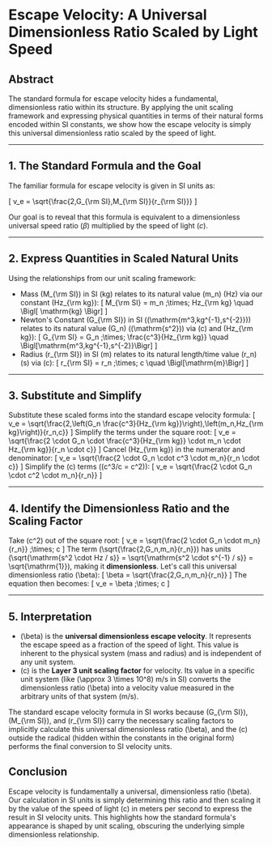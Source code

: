 # Escape Velocity: A Universal Dimensionless Ratio Scaled by Light Speed

## Abstract

The standard formula for escape velocity hides a fundamental, dimensionless ratio within its structure. By applying the unit scaling framework and expressing physical quantities in terms of their natural forms encoded within SI constants, we show how the escape velocity is simply this universal dimensionless ratio scaled by the speed of light.

---

## 1. The Standard Formula and the Goal

The familiar formula for escape velocity is given in SI units as:

\[
v_e = \sqrt{\frac{2\,G_{\rm SI}\,M_{\rm SI}}{r_{\rm SI}}}
\]

Our goal is to reveal that this formula is equivalent to a dimensionless universal speed ratio ($\beta$) multiplied by the speed of light ($c$).

---

## 2. Express Quantities in Scaled Natural Units

Using the relationships from our unit scaling framework:
-   Mass \(M_{\rm SI}\) in SI (kg) relates to its natural value \(m_n\) (Hz) via our constant \(Hz_{\rm kg}\):
    \[
    M_{\rm SI} = m_n \;\times\; Hz_{\rm kg} \quad \Bigl[ \mathrm{kg} \Bigr]
    \]
-   Newton's Constant \(G_{\rm SI}\) in SI (\(\mathrm{m^3\,kg^{-1}\,s^{-2}}\)) relates to its natural value \(G_n\) (\(\mathrm{s^2}\)) via \(c\) and \(Hz_{\rm kg}\):
    \[
    G_{\rm SI} = G_n \;\times\; \frac{c^3}{Hz_{\rm kg}} \quad \Bigl[\mathrm{m^3\,kg^{-1}\,s^{-2}}\Bigr]
    \]
-   Radius \(r_{\rm SI}\) in SI (m) relates to its natural length/time value \(r_n\) (s) via \(c\):
    \[
    r_{\rm SI} = r_n \;\times\; c \quad \Bigl[\mathrm{m}\Bigr]
    \]

---

## 3. Substitute and Simplify

Substitute these scaled forms into the standard escape velocity formula:
\[
v_e = \sqrt{\frac{2\,\left(G_n \frac{c^3}{Hz_{\rm kg}}\right)\,\left(m_n\,Hz_{\rm kg}\right)}{r_n\,c}}
\]
Simplify the terms under the square root:
\[
v_e = \sqrt{\frac{2 \cdot G_n \cdot \frac{c^3}{Hz_{\rm kg}} \cdot m_n \cdot Hz_{\rm kg}}{r_n \cdot c}}
\]
Cancel \(Hz_{\rm kg}\) in the numerator and denominator:
\[
v_e = \sqrt{\frac{2 \cdot G_n \cdot c^3 \cdot m_n}{r_n \cdot c}}
\]
Simplify the \(c\) terms (\(c^3/c = c^2\)):
\[
v_e = \sqrt{\frac{2 \cdot G_n \cdot c^2 \cdot m_n}{r_n}}
\]

---

## 4. Identify the Dimensionless Ratio and the Scaling Factor

Take \(c^2\) out of the square root:
\[
v_e = \sqrt{\frac{2 \cdot G_n \cdot m_n}{r_n}} \;\times\; c
\]
The term \(\sqrt{\frac{2\,G_n\,m_n}{r_n}}\) has units \(\sqrt{\mathrm{s^2 \cdot Hz / s}} = \sqrt{\mathrm{s^2 \cdot s^{-1} / s}} = \sqrt{\mathrm{1}}\), making it **dimensionless**. Let's call this universal dimensionless ratio \(\beta\):
\[
\beta = \sqrt{\frac{2\,G_n\,m_n}{r_n}}
\]
The equation then becomes:
\[
v_e = \beta \;\times\; c
\]

---

## 5. Interpretation

-   \(\beta\) is the **universal dimensionless escape velocity**. It represents the escape speed as a fraction of the speed of light. This value is inherent to the physical system (mass and radius) and is independent of any unit system.
-   \(c\) is the **Layer 3 unit scaling factor** for velocity. Its value in a specific unit system (like \(\approx 3 \times 10^8\) m/s in SI) converts the dimensionless ratio \(\beta\) into a velocity value measured in the arbitrary units of that system (m/s).

The standard escape velocity formula in SI works because \(G_{\rm SI}\), \(M_{\rm SI}\), and \(r_{\rm SI}\) carry the necessary scaling factors to implicitly calculate this universal dimensionless ratio \(\beta\), and the \(c\) outside the radical (hidden within the constants in the original form) performs the final conversion to SI velocity units.

## Conclusion

Escape velocity is fundamentally a universal, dimensionless ratio \(\beta\). Our calculation in SI units is simply determining this ratio and then scaling it by the value of the speed of light \(c\) in meters per second to express the result in SI velocity units. This highlights how the standard formula's appearance is shaped by unit scaling, obscuring the underlying simple dimensionless relationship.